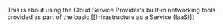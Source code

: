 This is about using the Cloud Service Provider's built-in networking tools provided as part of the basic [[Infrastructure as a Service (IaaS)]] 
